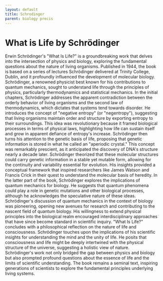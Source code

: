 ```yaml
---
layout: default
title: Schrodinger
parent: biology precis
---
```

# What is Life by Schrödinger

Erwin Schrödinger's "What Is Life?" is a groundbreaking work that delves into the intersection of physics and biology, exploring the fundamental questions about the nature of living organisms. Published in 1944, the book is based on a series of lectures Schrödinger delivered at Trinity College, Dublin, and it profoundly influenced the development of molecular biology. Schrödinger, a renowned physicist best known for his contributions to quantum mechanics, sought to understand life through the principles of physics, particularly thermodynamics and statistical mechanics.
In the initial chapters, Schrödinger addresses the apparent contradiction between the orderly behavior of living organisms and the second law of thermodynamics, which dictates that systems tend towards disorder. He introduces the concept of "negative entropy" (or "negentropy"), suggesting that living organisms maintain order and structure by exporting entropy to their surroundings. This idea was revolutionary because it framed biological processes in terms of physical laws, highlighting how life can sustain itself and grow in apparent defiance of entropy's increase.
Schrödinger then turns his attention to the genetic basis of life, proposing that genetic information is stored in what he called an "aperiodic crystal." This concept was remarkably prescient, as it anticipated the discovery of DNA's structure nearly a decade later. Schrödinger theorized that these molecular structures could carry genetic information in a stable yet mutable form, allowing for the continuity and variability essential for evolution. His insights provided a conceptual framework that inspired researchers like James Watson and Francis Crick in their quest to understand the molecular basis of heredity.
In the latter part of the book, Schrödinger explores the implications of quantum mechanics for biology. He suggests that quantum phenomena could play a role in genetic mutations and other biological processes, although he acknowledges the speculative nature of these ideas. Schrödinger's discussion of quantum mechanics in the context of biology was pioneering, opening new avenues for research and contributing to the nascent field of quantum biology. His willingness to extend physical principles into the biological realm encouraged interdisciplinary approaches that have since become standard in scientific inquiry.
"What Is Life?" concludes with a philosophical reflection on the nature of life and consciousness. Schrödinger touches upon the implications of his scientific insights for understanding the mind and the unity of life. He posits that consciousness and life might be deeply intertwined with the physical structure of the universe, suggesting a holistic view of nature. Schrödinger's work not only bridged the gap between physics and biology but also prompted profound questions about the essence of life and the limits of scientific understanding. The book remains a seminal text, inspiring generations of scientists to explore the fundamental principles underlying living systems.
